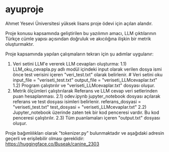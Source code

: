 # ayuproje
Ahmet Yesevi Üniversitesi yüksek lisans proje ödevi için açılan alandır.

Proje konusu kapsamında geliştirilen bu yazılımın amacı, LLM çıktılarının Türkçe cümle yapısı açısından doğruluk ve akıcılığına ilişkin bir metrik oluşturmaktır.

Proje kapsamında yapılan çalışmaların tekrarı için şu adımlar uygulanır:
  1) Veri setini LLM'e vererek LLM cevapları oluşturma:
     1.1) LLM_oku_cevapla.py adlı modül içindeki input olarak verilen dosya ismi önce test verisini içeren "veri_test.txt" olarak belirlenir.
             # Veri setini oku
             input_file = "veriseti_test.txt"
             output_file = "veriseti_LLMcevaplar.txt"
     1.2) Program çalıştırılır ve "veriseti_LLMcevaplar.txt" dosyası oluşur.
  2) Metrik ölçümleri çalıştırılarak Referans ve LLM cevap veri setlerinden puan hesaplanması.
     2.1) odev.ipynb jupyter_notebook dosyası açılarak referans ve test dosyası isimleri belirlenir.
             referans_dosyasi = "veriseti_test.txt"
             test_dosyasi = "veriseti_LLMcevaplar.txt"
     2.2) Jupyter_notebook üzerinde zaten tek bir kod penceresi vardır. Bu kod penceresi çalıştırılır.
     2.3) Tüm puanlamaları içeren "output.txt" dosyası oluşur.

Proje bağımlılıkları olarak "tokenizer.py" bulunmaktadır ve aşağıdaki adresin geçerli ve erişilebilir olması gereklidir:
  https://huggingface.co/Buseak/canine_2303 
